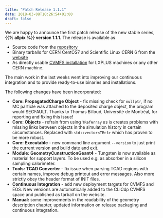 ```yaml
---
title: "Patch Release 1.1.1"
date: 2018-03-08T10:26:54+01:00
draft: false
---
```


We are happy to announce the first patch release of the new stable series, **{{% allpix %}} version 1.1.1**. The release is available as

* Source code from the [repository](https://gitlab.cern.ch/allpix-squared/allpix-squared/tags/v1.1.1)
* Binary tarballs for CERN CentOS7 and Scientific Linux CERN 6 from the [website](https://cern.ch/allpix-squared/releases/)
* As directly usable [CVMFS installation](https://cern.ch/allpix-squared/usermanual/allpix-manualch10.html#x11-16300010.4.1) for LXPLUS machines or any other CERN machine.

The main work in the last weeks went into improving our continuous integration and to provide ready-to-use binaries and installations.

The following changes have been incorporated:
<!--more-->

* **Core: PropagatedCharge Object** - fix missing check for `nullptr`, if no MC particle was attached to the deposited charge object, the program would SEGFAULT. Thanks to Thomas Billoud, Université de Montréal, for reporting and fixing this issue!
* **Core: Objects** - refrain from using `TRefArray` as is creates problems with missing links between objects in the simulation history in certain circumstances. Replaced with `std::vector<TRef>` which has proven to be more robust.
* **Core: Executable** - new command line argument `--version` to just print the current version and build date and exit.
* **Module: GeometryCunstructionGeant4** - Tungsten is now available as material for support layers. To be used e.g. as absorber in a silicon sampling calorimeter.
* **Tools: TCAD Converter** - fix issue when parsing TCAD regions with certain names, improve debug printout and error messages. Also more strictly obey the header format of INIT files.
* **Continuous Integration** - add new deployment targets for CVMFS and EOS. New versions are automatically added to the CLICdp CVMFS space and published as tarball on the website.
* **Manual:** some improvements in the readability of the geometry description chapter, updated information on release packaging and continuous integration.
